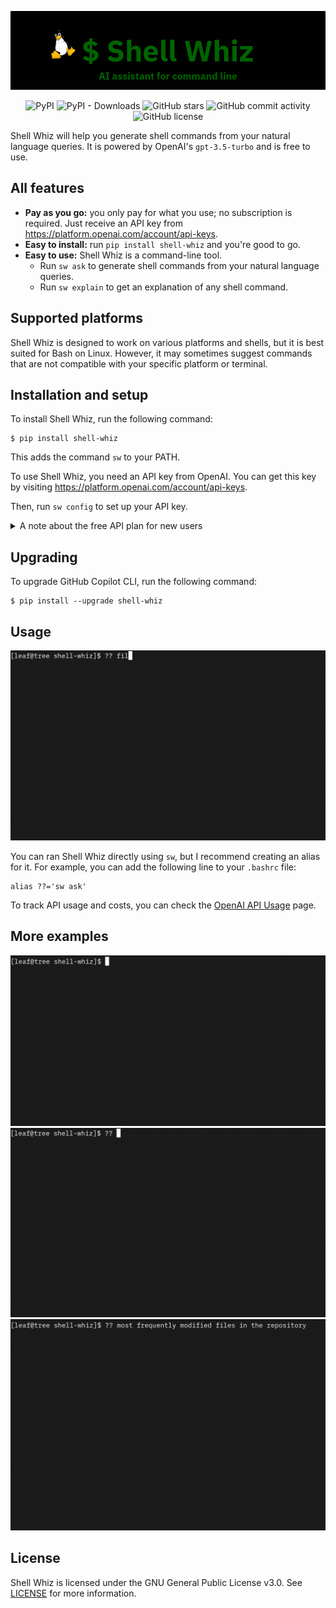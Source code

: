 <p align="center">
  <img src="./images/shell-whiz.png" />
</p>

<p align="center">
  <img src="https://img.shields.io/pypi/v/shell-whiz" alt="PyPI" />
  <img src="https://img.shields.io/pypi/dm/shell-whiz" alt="PyPI - Downloads" />
  <img
    src="https://img.shields.io/github/stars/beimzhan/shell-whiz"
    alt="GitHub stars"
  />
  <img
    src="https://img.shields.io/github/commit-activity/m/beimzhan/shell-whiz"
    alt="GitHub commit activity"
  />
  <img
    src="https://img.shields.io/github/license/beimzhan/shell-whiz"
    alt="GitHub license"
  />
</p>

Shell Whiz will help you generate shell commands from your natural language queries. It is powered by OpenAI's `gpt-3.5-turbo` and is free to use.

## All features
- **Pay as you go:** you only pay for what you use; no subscription is required. Just receive an API key from https://platform.openai.com/account/api-keys.
- **Easy to install:** run `pip install shell-whiz` and you're good to go.
- **Easy to use:** Shell Whiz is a command-line tool.
    - Run `sw ask` to generate shell commands from your natural language queries.
    - Run `sw explain` to get an explanation of any shell command.

## Supported platforms
Shell Whiz is designed to work on various platforms and shells, but it is best suited for Bash on Linux. However, it may sometimes suggest commands that are not compatible with your specific platform or terminal.

## Installation and setup
To install Shell Whiz, run the following command:
```
$ pip install shell-whiz
```

This adds the command `sw` to your PATH.

To use Shell Whiz, you need an API key from OpenAI. You can get this key by visiting https://platform.openai.com/account/api-keys.

Then, run `sw config` to set up your API key.

<details closed><summary>A note about the free API plan for new users</summary>
New users receive $5 for free to try and test the API during the first 3 months. However, it is recommended to upgrade to a paid plan in order to have a more comfortable experience using Shell Whiz. This is because the free plan has restrictions on the number of requests allowed per minute.
</details>

## Upgrading
To upgrade GitHub Copilot CLI, run the following command:
```
$ pip install --upgrade shell-whiz
```

## Usage
<p align="center">
  <img
    src="https://github.com/beimzhan/shell-whiz/blob/main/examples/files_modified_in_the_last_7_days.gif?raw=true"
  />
</p>

You can ran Shell Whiz directly using `sw`, but I recommend creating an alias for it. For example, you can add the following line to your `.bashrc` file:
```
alias ??='sw ask'
```

To track API usage and costs, you can check the [OpenAI API Usage](https://platform.openai.com/account/usage) page.

## More examples
<p align="center">
  <img
    src="https://github.com/beimzhan/shell-whiz/blob/main/examples/create_a_4_GB_file_with_random_data.gif?raw=true"
  />
  <img
    src="https://github.com/beimzhan/shell-whiz/blob/main/examples/list_processes_sorted_by_memory_usage.gif?raw=true"
  />
  <img
    src="https://github.com/beimzhan/shell-whiz/blob/main/examples/most_frequently_modified_files_in_the_repository.gif?raw=true"
  />
</p>

## License
Shell Whiz is licensed under the GNU General Public License v3.0. See [LICENSE](LICENSE) for more information.
